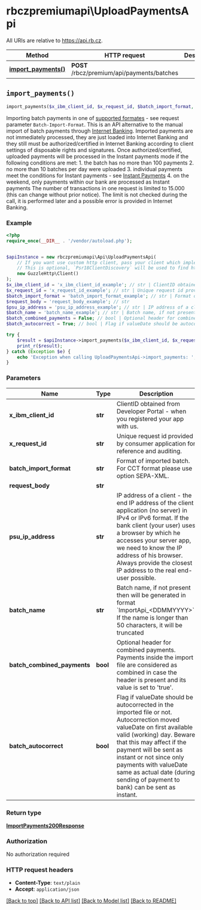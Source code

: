 # rbczpremiumapi\UploadPaymentsApi

All URIs are relative to https://api.rb.cz.

Method | HTTP request | Description
------------- | ------------- | -------------
[**import_payments()**](UploadPaymentsApi.md#import_payments) | **POST** /rbcz/premium/api/payments/batches | 


## `import_payments()`

```php
import_payments($x_ibm_client_id, $x_request_id, $batch_import_format, $request_body, $psu_ip_address, $batch_name, $batch_combined_payments, $batch_autocorrect): ImportPayments200Response
```



Importing batch payments in one of [supported formates](https://www.rb.cz/attachments/direct-banking/ekomunikator-datova-struktura.pdf) - see request parameter `Batch-Import-Format`.  This is an API alternative to the manual import of batch payments through [Internet Banking](https://www.rb.cz/podnikatele/ucty-a-platebni-styk/prime-bankovnictvi/internetove-bankovnictvi/caste-dotazy/import-hromadnych-plateb).  Imported payments are not immediately processed, they are just loaded into Internet Banking and they still must be authorized/certified in Internet Banking according to client settings of disposable rights and signatures.  Once authorized/certified, uploaded payments will be processed in the Instant payments mode if the following conditions are met&#58; 1. the batch has no more than 100 payments 2. no more than 10 batches per day were uploaded 3. individual payments meet the conditions for Instant payments - see [Instant Payments](https://www.rb.cz/informacni-servis/platebni-styk/tuzemske-platby/okamzite-platby) 4. on the weekend, only payments within our bank are processed as Instant payments  The number of transactions in one request is limited to 15.000 (this can change without prior notice). The limit is not checked during the call,  it is performed later and a possible error is provided in Internet Banking.

### Example

```php
<?php
require_once(__DIR__ . '/vendor/autoload.php');


$apiInstance = new rbczpremiumapi\Api\UploadPaymentsApi(
    // If you want use custom http client, pass your client which implements `Psr\Http\Client\ClientInterface`.
    // This is optional, `Psr18ClientDiscovery` will be used to find http client. For instance `GuzzleHttp\Client` implements that interface
    new GuzzleHttp\Client()
);
$x_ibm_client_id = 'x_ibm_client_id_example'; // str | ClientID obtained from Developer Portal - when you registered your app with us.
$x_request_id = 'x_request_id_example'; // str | Unique request id provided by consumer application for reference and auditing.
$batch_import_format = 'batch_import_format_example'; // str | Format of imported batch. For CCT format please use option SEPA-XML.
$request_body = 'request_body_example'; // str
$psu_ip_address = 'psu_ip_address_example'; // str | IP address of a client - the end IP address of the client application (no server) in IPv4 or IPv6 format. If the bank client (your user) uses a browser by which he accesses your server app, we need to know the IP address of his browser. Always provide the closest IP address to the real end-user possible.
$batch_name = 'batch_name_example'; // str | Batch name, if not present then will be generated in format `ImportApi_<DDMMYYYY>`.  If the name is longer than 50 characters, it will be truncated  
$batch_combined_payments = False; // bool | Optional header for combined payments. Payments inside the import file are considered as combined in case the header is present and its value is set to 'true'. 
$batch_autocorrect = True; // bool | Flag if valueDate should be autocorrected in the imported file or not. Autocorrection moved valueDate on first available valid  (working) day. Beware that this may affect if the payment will be sent as instant or not since only payments with valueDate same as actual date (during sending of payment to bank) can be sent as instant. 

try {
    $result = $apiInstance->import_payments($x_ibm_client_id, $x_request_id, $batch_import_format, $request_body, $psu_ip_address, $batch_name, $batch_combined_payments, $batch_autocorrect);
    print_r($result);
} catch (Exception $e) {
    echo 'Exception when calling UploadPaymentsApi->import_payments: ', $e->getMessage(), PHP_EOL;
}
```

### Parameters

Name | Type | Description  | Notes
------------- | ------------- | ------------- | -------------
 **x_ibm_client_id** | **str**| ClientID obtained from Developer Portal - when you registered your app with us. |
 **x_request_id** | **str**| Unique request id provided by consumer application for reference and auditing. |
 **batch_import_format** | **str**| Format of imported batch. For CCT format please use option SEPA-XML. |
 **request_body** | **str**|  |
 **psu_ip_address** | **str**| IP address of a client - the end IP address of the client application (no server) in IPv4 or IPv6 format. If the bank client (your user) uses a browser by which he accesses your server app, we need to know the IP address of his browser. Always provide the closest IP address to the real end-user possible. | [optional]
 **batch_name** | **str**| Batch name, if not present then will be generated in format &#x60;ImportApi_&lt;DDMMYYYY&gt;&#x60;.  If the name is longer than 50 characters, it will be truncated   | [optional]
 **batch_combined_payments** | **bool**| Optional header for combined payments. Payments inside the import file are considered as combined in case the header is present and its value is set to &#39;true&#39;.  | [optional] [default to False]
 **batch_autocorrect** | **bool**| Flag if valueDate should be autocorrected in the imported file or not. Autocorrection moved valueDate on first available valid  (working) day. Beware that this may affect if the payment will be sent as instant or not since only payments with valueDate same as actual date (during sending of payment to bank) can be sent as instant.  | [optional] [default to True]

### Return type

[**ImportPayments200Response**](../Model/ImportPayments200Response.md)

### Authorization

No authorization required

### HTTP request headers

- **Content-Type**: `text/plain`
- **Accept**: `application/json`

[[Back to top]](#) [[Back to API list]](../../README.md#endpoints)
[[Back to Model list]](../../README.md#models)
[[Back to README]](../../README.md)
